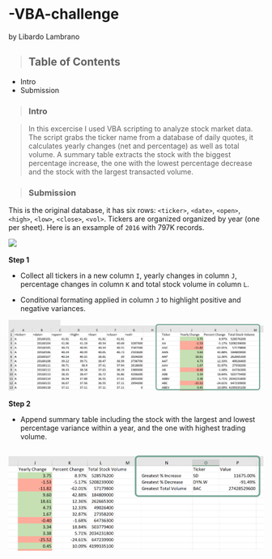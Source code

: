 # -VBA-challenge
by Libardo Lambrano

> ## Table of Contents

* Intro 
* Submission 



> ### Intro

> In this excercise I used VBA scripting to analyze stock market data. The script grabs the ticker name from a database of daily quotes, it calculates yearly changes (net and percentage) as well as total volume. A summary table extracts the stock with the biggest percentage increase, the one with the lowest percentage decrease and the stock with the largest transacted volume. 

> ### Submission 

This is the original database, it has six rows: `<ticker>`, `<date>`, `<open>`, `<high>`, `<low>`, `<close>`, `<vol>`. Tickers are organized organized by year (one per sheet). Here is an exsample of `2016` with 797K records.

![](//VBAStocks/images/01_original_table.png)

**Step 1**

* Collect all tickers in a new column `I`, yearly changes in column `J`, percentage changes in column `K` and total stock volume in column `L`. 

* Conditional formating applied in column `J` to highlight positive and negative variances. 


![](/VBAStocks/images/01_step1.png)

**Step 2**

* Append summary table including the stock with the largest and lowest percentage variance within a year, and the one with highest trading volume. 

![](/VBAStocks/images/01_step2.png)










